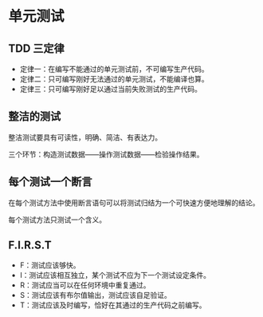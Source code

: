 # 单元测试

## TDD 三定律

- 定律一：在编写不能通过的单元测试前，不可编写生产代码。
- 定律二：只可编写刚好无法通过的单元测试，不能编译也算。
- 定律三：只可编写刚好足以通过当前失败测试的生产代码。

## 整洁的测试

整洁测试要具有可读性，明确、简洁、有表达力。

三个环节：构造测试数据——操作测试数据——检验操作结果。

## 每个测试一个断言

在每个测试方法中使用断言语句可以将测试归结为一个可快速方便地理解的结论。

每个测试方法只测试一个含义。

## F.I.R.S.T

- F：测试应该够快。
- I：测试应该相互独立，某个测试不应为下一个测试设定条件。
- R：测试应当可以在任何环境中重复通过。
- S：测试应该有布尔值输出，测试应该自足验证。
- T：测试应该及时编写，恰好在其通过的生产代码之前编写。

